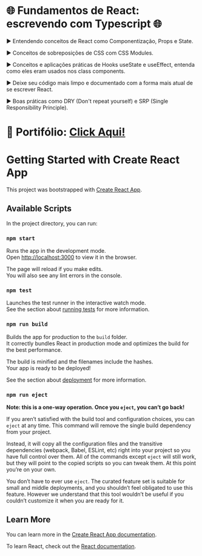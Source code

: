 
<h1>🌐 Fundamentos de React: escrevendo com Typescript 🌐</h1>

<p> ▶ Entendendo conceitos de React como Componentização, Props e State.</p>
<p> ▶ Conceitos de sobreposições de CSS com CSS Modules.</p>
<p> ▶ Conceitos e aplicações práticas de Hooks useState e useEffect, entenda como eles eram usados nos class components.</p>
<p> ▶ Deixe seu código mais limpo e documentado com a forma mais atual de se escrever React.</p>
<p> ▶ Boas práticas como DRY (Don't repeat yourself) e SRP (Single Responsibility Principle).</p>
<body>
<h1>📍 Portifólio:</h>
<a href="https://organizador-tarefa.web.app/" target="_blank">Click Aqui!</a>
</body>

# Getting Started with Create React App

This project was bootstrapped with [Create React App](https://github.com/facebook/create-react-app).

## Available Scripts

In the project directory, you can run:

### `npm start`

Runs the app in the development mode.\
Open [http://localhost:3000](http://localhost:3000) to view it in the browser.

The page will reload if you make edits.\
You will also see any lint errors in the console.

### `npm test`

Launches the test runner in the interactive watch mode.\
See the section about [running tests](https://facebook.github.io/create-react-app/docs/running-tests) for more information.

### `npm run build`

Builds the app for production to the `build` folder.\
It correctly bundles React in production mode and optimizes the build for the best performance.

The build is minified and the filenames include the hashes.\
Your app is ready to be deployed!

See the section about [deployment](https://facebook.github.io/create-react-app/docs/deployment) for more information.

### `npm run eject`

**Note: this is a one-way operation. Once you `eject`, you can’t go back!**

If you aren’t satisfied with the build tool and configuration choices, you can `eject` at any time. This command will remove the single build dependency from your project.

Instead, it will copy all the configuration files and the transitive dependencies (webpack, Babel, ESLint, etc) right into your project so you have full control over them. All of the commands except `eject` will still work, but they will point to the copied scripts so you can tweak them. At this point you’re on your own.

You don’t have to ever use `eject`. The curated feature set is suitable for small and middle deployments, and you shouldn’t feel obligated to use this feature. However we understand that this tool wouldn’t be useful if you couldn’t customize it when you are ready for it.

## Learn More

You can learn more in the [Create React App documentation](https://facebook.github.io/create-react-app/docs/getting-started).

To learn React, check out the [React documentation](https://reactjs.org/).
